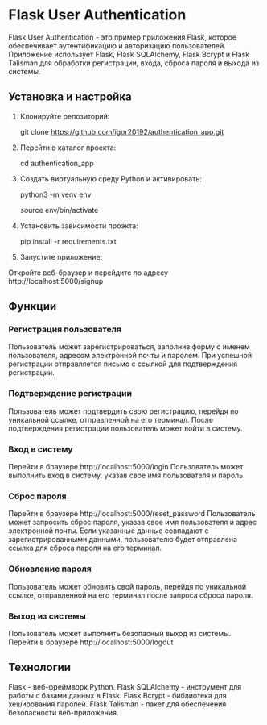 # Flask User Authentication

Flask User Authentication - это пример приложения Flask, которое обеспечивает аутентификацию и авторизацию пользователей. Приложение использует Flask, Flask SQLAlchemy, Flask Bcrypt и Flask Talisman для обработки регистрации, входа, сброса пароля и выхода из системы.

## Установка и настройка

1. Клонируйте репозиторий:

    git clone https://github.com/igor20192/authentication_app.git

2. Перейти в каталог проекта:

    cd authentication_app

3. Создать виртуальную среду Python и активировать:

    python3 -m venv env

    source env/bin/activate

4. Установить зависимости проэкта:

    pip install -r requirements.txt

5. Запустите приложение:

Откройте веб-браузер и перейдите по адресу http://localhost:5000/signup

## Функции

### Регистрация пользователя

Пользователь может зарегистрироваться, заполнив форму с именем пользователя, адресом электронной почты и паролем.
При успешной регистрации отправляется письмо с ссылкой для подтверждения регистрации.

### Подтверждение регистрации

Пользователь может подтвердить свою регистрацию, перейдя по уникальной ссылке, отправленной на его терминал.
После подтверждения регистрации пользователь может войти в систему.

### Вход в систему

Перейти в браузере http://localhost:5000/login
Пользователь может выполнить вход в систему, указав свое имя пользователя и пароль.

### Сброс пароля

Перейти в браузере http://localhost:5000/reset_password
Пользователь может запросить сброс пароля, указав свое имя пользователя и адрес электронной почты.
Если указанные данные совпадают с зарегистрированными данными, пользователю будет отправлена ссылка для сброса пароля на его терминал.

### Обновление пароля

Пользователь может обновить свой пароль, перейдя по уникальной ссылке, отправленной на его терминал после запроса сброса пароля.

### Выход из системы

Пользователь может выполнить безопасный выход из системы.
Перейти в браузере http://localhost:5000/logout

## Технологии

Flask - веб-фреймворк Python.
Flask SQLAlchemy - инструмент для работы с базами данных в Flask.
Flask Bcrypt - библиотека для хеширования паролей.
Flask Talisman - пакет для обеспечения безопасности веб-приложения.


